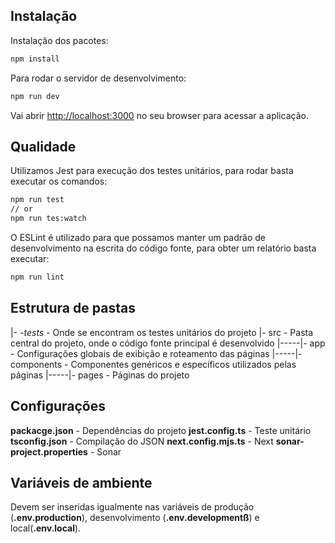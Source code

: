 ## Instalação

Instalação dos pacotes:

```bash
npm install
```

Para rodar o servidor de desenvolvimento:

```bash
npm run dev
```

Vai abrir [http://localhost:3000](http://localhost:3000) no seu browser para acessar a aplicação.

## Qualidade

Utilizamos Jest para execução dos testes unitários, para rodar basta executar os comandos:

```bash
npm run test
// or
npm run tes:watch
```

O ESLint é utilizado para que possamos manter um padrão de desenvolvimento na escrita do código fonte, para obter um relatório basta executar:

```bash
npm run lint
```

## Estrutura de pastas

|- _-_tests__ - Onde se encontram os testes unitários do projeto
|- src - Pasta central do projeto, onde o código fonte principal é desenvolvido
|-----|- app - Configurações globais de exibição e roteamento das páginas
|-----|- components - Componentes genéricos e específicos utilizados pelas páginas
|-----|- pages - Páginas do projeto

## Configurações

**packacge.json** - Dependências do projeto
**jest.config.ts** - Teste unitário
**tsconfig.json** - Compilação do JSON
**next.config.mjs.ts** - Next
**sonar-project.properties** - Sonar

## Variáveis de ambiente

Devem ser inseridas igualmente nas variáveis de produção (**.env.production**), desenvolvimento (**.env.developmentß**) e local(**.env.local**).